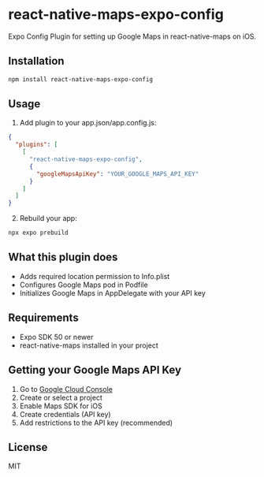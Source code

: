 # react-native-maps-expo-config

Expo Config Plugin for setting up Google Maps in react-native-maps on iOS.

## Installation

```bash
npm install react-native-maps-expo-config
```

## Usage

1. Add plugin to your app.json/app.config.js:

```json
{
  "plugins": [
    [
      "react-native-maps-expo-config",
      {
        "googleMapsApiKey": "YOUR_GOOGLE_MAPS_API_KEY"
      }
    ]
  ]
}
```

2. Rebuild your app:

```bash
npx expo prebuild
```

## What this plugin does

- Adds required location permission to Info.plist
- Configures Google Maps pod in Podfile
- Initializes Google Maps in AppDelegate with your API key

## Requirements

- Expo SDK 50 or newer
- react-native-maps installed in your project

## Getting your Google Maps API Key

1. Go to [Google Cloud Console](https://console.cloud.google.com/)
2. Create or select a project
3. Enable Maps SDK for iOS
4. Create credentials (API key)
5. Add restrictions to the API key (recommended)

## License

MIT
